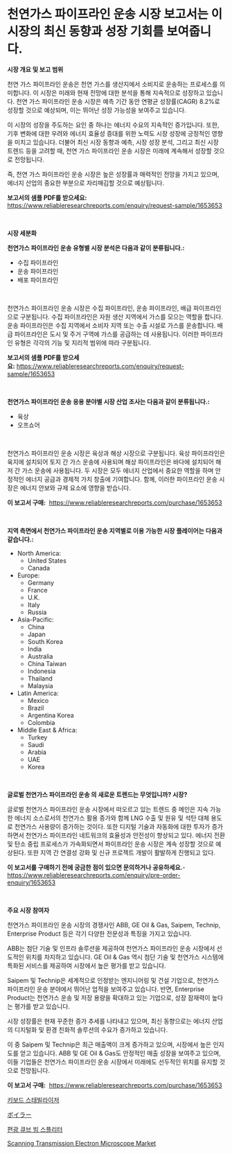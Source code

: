 <p><h1>천연가스 파이프라인 운송 시장 보고서는 이 시장의 최신 동향과 성장 기회를 보여줍니다.</h1></p><p><strong>시장 개요 및 보고 범위</strong></p>
<p><p>천연 가스 파이프라인 운송은 천연 가스를 생산지에서 소비지로 운송하는 프로세스를 의미합니다. 이 시장은 미래와 현재 전망에 대한 분석을 통해 지속적으로 성장하고 있습니다. 천연 가스 파이프라인 운송 시장은 예측 기간 동안 연평균 성장률(CAGR) 8.2%로 성장할 것으로 예상되며, 이는 뛰어난 성장 가능성을 보여주고 있습니다.</p><p>이 시장의 성장을 주도하는 요인 중 하나는 에너지 수요의 지속적인 증가입니다. 또한, 기후 변화에 대한 우려와 에너지 효율성 증대를 위한 노력도 시장 성장에 긍정적인 영향을 미치고 있습니다. 더불어 최신 시장 동향과 예측, 시장 성장 분석, 그리고 최신 시장 트렌드 등을 고려할 때, 천연 가스 파이프라인 운송 시장은 미래에 계속해서 성장할 것으로 전망됩니다.</p><p>즉, 천연 가스 파이프라인 운송 시장은 높은 성장률과 매력적인 전망을 가지고 있으며, 에너지 산업의 중요한 부분으로 자리매김할 것으로 예상됩니다.</p></p>
<p><strong>보고서의 샘플 PDF를 받으세요:</strong> <a href="https://www.reliableresearchreports.com/enquiry/request-sample/1653653">https://www.reliableresearchreports.com/enquiry/request-sample/1653653</a></p>
<p>&nbsp;</p>
<p><strong>시장 세분화</strong></p>
<p><strong>천연가스 파이프라인 운송 유형별 시장 분석은 다음과 같이 분류됩니다.:</strong></p>
<p><ul><li>수집 파이프라인</li><li>운송 파이프라인</li><li>배포 파이프라인</li></ul></p>
<p>&nbsp;</p>
<p><p>천연가스 파이프라인 운송 시장은 수집 파이프라인, 운송 파이프라인, 배급 파이프라인으로 구분됩니다. 수집 파이프라인은 자원 생산 지역에서 가스를 모으는 역할을 합니다. 운송 파이프라인은 수집 지역에서 소비자 지역 또는 수출 시설로 가스를 운송합니다. 배급 파이프라인은 도시 및 주거 구역에 가스를 공급하는 데 사용됩니다. 이러한 파이프라인 유형은 각각의 기능 및 지리적 범위에 따라 구분됩니다.</p></p>
<p><strong>보고서의 샘플 PDF를 받으세요:</strong>&nbsp;<a href="https://www.reliableresearchreports.com/enquiry/request-sample/1653653">https://www.reliableresearchreports.com/enquiry/request-sample/1653653</a></p>
<p>&nbsp;</p>
<p><strong> 천연가스 파이프라인 운송 응용 분야별 시장 산업 조사는 다음과 같이 분류됩니다.:</strong></p>
<p><ul><li>육상</li><li>오프쇼어</li></ul></p>
<p>&nbsp;</p>
<p><p>천연가스 파이프라인 운송 시장은 육상과 해상 시장으로 구분됩니다. 육상 파이프라인은 육지에 설치되어 토지 간 가스 운송에 사용되며 해상 파이프라인은 바다에 설치되어 해저 간 가스 운송에 사용됩니다. 두 시장은 모두 에너지 산업에서 중요한 역할을 하며 안정적인 에너지 공급과 경제적 가치 창출에 기여합니다. 함께, 이러한 파이프라인 운송 시장은 에너지 안보와 규제 요소에 영향을 받습니다.</p></p>
<p><strong>이 보고서 구매:</strong>&nbsp; <a href="https://www.reliableresearchreports.com/purchase/1653653">https://www.reliableresearchreports.com/purchase/1653653</a></p>
<p>&nbsp;</p>
<p><strong>지역 측면에서 천연가스 파이프라인 운송 지역별로 이용 가능한 시장 플레이어는 다음과 같습니다.:</strong></p>
<p><ul>
    <li>
        North America:
        <ul>
            <li>United States</li>
            <li>Canada</li>
        </ul>
    </li>
    <li>
        Europe:
        <ul>
            <li>Germany</li>
            <li>France</li>
            <li>U.K.</li>
            <li>Italy</li>
            <li>Russia</li>
        </ul>
    </li>
    <li>
        Asia-Pacific:
        <ul>
            <li>China</li>
            <li>Japan</li>
            <li>South Korea</li>
            <li>India</li>
            <li>Australia</li>
            <li>China Taiwan</li>
            <li>Indonesia</li>
            <li>Thailand</li>
            <li>Malaysia</li>
        </ul>
    </li>
    <li>
        Latin America:
        <ul>
            <li>Mexico</li>
            <li>Brazil</li>
            <li>Argentina Korea</li>
            <li>Colombia</li>
        </ul>
    </li>
    <li>
        Middle East & Africa:
        <ul>
            <li>Turkey</li>
            <li>Saudi</li>
            <li>Arabia</li>
            <li>UAE</li>
            <li>Korea</li>
        </ul>
    </li>
    </ul></p>
<p>&nbsp;</p>
<p><strong>글로벌 천연가스 파이프라인 운송 의 새로운 트렌드는 무엇입니까? 시장?</strong></p>
<p><p>글로벌 천연가스 파이프라인 운송 시장에서 떠오르고 있는 트렌드 중 메인은 지속 가능한 에너지 소스로서의 천연가스 활용 증가와 함께 LNG 수출 및 원유 및 석탄 대체 용도로 천연가스 사용량이 증가하는 것이다. 또한 디지털 기술과 자동화에 대한 투자가 증가하면서 천연가스 파이프라인 네트워크의 효율성과 안전성이 향상되고 있다. 에너지 전환 및 탄소 중립 프로세스가 가속화되면서 파이프라인 운송 시장은 계속 성장할 것으로 예상된다. 또한 지역 간 연결성 강화 및 신규 프로젝트 개발이 활발하게 진행되고 있다.</p></p>
<p><strong>이 보고서를 구매하기 전에 궁금한 점이 있으면 문의하거나 공유하세요.</strong>- <a href="https://www.reliableresearchreports.com/enquiry/pre-order-enquiry/1653653">https://www.reliableresearchreports.com/enquiry/pre-order-enquiry/1653653</a></p>
<p>&nbsp;</p>
<p><strong>주요 시장 참여자</strong></p>
<p><p>천연가스 파이프라인 운송 시장의 경쟁사인 ABB, GE Oil & Gas, Saipem, Technip, Enterprise Product 등은 각기 다양한 전문성과 특징을 가지고 있습니다. </p><p>ABB는 첨단 기술 및 인프라 솔루션을 제공하여 천연가스 파이프라인 운송 시장에서 선도적인 위치를 차지하고 있습니다. GE Oil & Gas 역시 첨단 기술 및 천연가스 시스템에 특화된 서비스를 제공하여 시장에서 높은 평가를 받고 있습니다. </p><p>Saipem 및 Technip은 세계적으로 인정받는 엔지니어링 및 건설 기업으로, 천연가스 파이프라인 운송 분야에서 뛰어난 업적을 보여주고 있습니다. 반면, Enterprise Product는 천연가스 운송 및 저장 용량을 확대하고 있는 기업으로, 성장 잠재력이 높다는 평가를 받고 있습니다. </p><p>시장 성장률은 현재 꾸준한 증가 추세를 나타내고 있으며, 최신 동향으로는 에너지 산업의 디지털화 및 환경 친화적 솔루션의 수요가 증가하고 있습니다. </p><p>이 중 Saipem 및 Technip은 최근 매출액이 크게 증가하고 있으며, 시장에서 높은 인지도를 얻고 있습니다. ABB 및 GE Oil & Gas도 안정적인 매출 성장을 보여주고 있으며, 이들 기업들은 천연가스 파이프라인 운송 시장에서 미래에도 선두적인 위치를 유지할 것으로 전망됩니다.</p></p>
<p><strong>이 보고서 구매:</strong>&nbsp;&nbsp;<a href="https://www.reliableresearchreports.com/purchase/1653653">https://www.reliableresearchreports.com/purchase/1653653</a></p>
<p><p><a href="https://medium.com/@sillysally687568/%ED%82%A4%EB%B3%B4%EB%93%9C-%EC%8A%A4%ED%83%9C%EB%B9%8C%EB%9D%BC%EC%9D%B4%EC%A0%80-%EC%8B%9C%EC%9E%A5-%EB%B3%B4%EA%B3%A0%EC%84%9C%EB%8A%94-%EC%9D%B4-%EC%8B%9C%EC%9E%A5%EC%9D%98-%EC%B5%9C%EC%8B%A0-%ED%8A%B8%EB%A0%8C%EB%93%9C%EC%99%80-%EC%84%B1%EC%9E%A5-%EA%B8%B0%ED%9A%8C%EB%A5%BC-%EB%B3%B4%EC%97%AC%EC%A4%8D%EB%8B%88%EB%8B%A4-dcfc5c35da3a">키보드 스태빌라이저</a></p><p><a href="https://github.com/xnljig2898992/Market-Research-Report-List-1/blob/main/262487611804.md">ボイラー</a></p><p><a href="https://medium.com/@bobbyreitenberg879562023/%ED%8E%B8%EA%B4%91-%ED%81%90%EB%B8%8C-%EB%B9%94%EC%8A%A4%ED%94%8C%EB%A6%AC%ED%84%B0-%EC%8B%9C%EC%9E%A5-%EA%B7%9C%EB%AA%A8%EC%99%80-%EC%8B%9C%EC%9E%A5-%EB%8F%99%ED%96%A5-%EC%99%84%EC%A0%84%ED%95%9C-%EC%82%B0%EC%97%85-%EA%B0%9C%EC%9A%94-2024%EB%85%84%EB%B6%80%ED%84%B0-2031%EB%85%84-bd95eb976982">편광 큐브 빔 스플리터</a></p><p><a href="https://github.com/PeterParrish5/Market-Research-Report-List-4/blob/main/scanning-transmission-electron-microscope-market.md">Scanning Transmission Electron Microscope Market</a></p></p>
